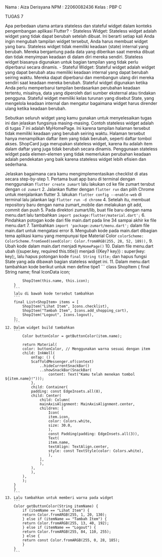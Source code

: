 Nama    : Aiza Derisyana
NPM     : 22060082436
Kelas   : PBP C

TUGAS 7

Apa perbedaan utama antara stateless dan stateful widget dalam konteks pengembangan aplikasi Flutter?
    - Stateless Widget:
    Stateless widget adalah widget yang tidak dapat berubah setelah dibuat. Ini berarti setiap kali Anda ingin mengubah tampilan widget tersebut, Anda harus membuat widget yang baru.
    Stateless widget tidak memiliki keadaan (state) internal yang berubah. Mereka bergantung pada data yang diberikan saat mereka dibuat dan tidak menyimpan keadaan di dalam diri mereka sendiri.
    Stateless widget biasanya digunakan untuk bagian tampilan yang tidak perlu diperbarui secara dinamis.
    - Stateful Widget:
    Stateful widget adalah widget yang dapat berubah atau memiliki keadaan internal yang dapat berubah seiring waktu. Mereka dapat diperbarui dan membangun ulang diri mereka sendiri saat keadaan mereka berubah.
    Stateful widget digunakan ketika Anda perlu memperbarui tampilan berdasarkan perubahan keadaan tertentu, misalnya, data yang diperoleh dari sumber eksternal atau tindakan pengguna.
    Stateful widget memiliki kelas turunan yang disebut State, yang mengelola keadaan internal dan mengatur bagaimana widget harus dirender ulang ketika keadaan berubah.


Sebutkan seluruh widget yang kamu gunakan untuk menyelesaikan tugas ini dan jelaskan fungsinya masing-masing.
    Contoh stateless widget adalah di tugas 7 ini adalah MyHomePage. Ini karena tampilan halaman tersebut tidak memiliki keadaan yang berubah seiring waktu. Halaman tersebut hanya menampilkan daftar item yang tidak berubah, seperti daftar tombol akses. ShopCard juga merupakan stateless widget, karena itu adalah item dalam daftar yang juga tidak berubah secara dinamis. Penggunaan stateless widget pada elemen-elemen yang tidak memerlukan perubahan keadaan adalah pendekatan yang baik karena stateless widget lebih efisien dan sederhana.

Jelaskan bagaimana cara kamu mengimplementasikan checklist di atas secara step-by-step
    1. Pertama buat app baru di terminal dengan menggunakan `flutter create zumart` lalu lakukan cd ke file zumart tersbut dengan `cd zumart`
    2. Jalankan flutter dengan `flutter run` dan pilih Chrome untuk menjalankan flutter
    3. lakukan `flutter config --enable-web` di terminal lalu jalankan lagi `flutter run -d chrome`
    4. Setelah itu, membuat repository baru dengan nama zumart_mobile dan melakukan git add, commit dan push
    5. Pada direktori zumart/lib, buat file baru dengan nama menu.dart lalu tambahkan `import package:flutter/material.dart';`
    6. Pindahkan potogan kode dari file main.dart pada line 34 sampai akhir ke file menu.dart
    7. Tambahkan `import 'package:zumart/menu.dart';` dalam file main.dart untuk mengatasi error
    8. Mengubah kode pada main.dart dibagian tema aplikasi kamu yang mempunyai tipe Material Color `colorScheme: ColorScheme.fromSeed(seedColor: Color.fromARGB(255, 28, 52, 189)),`
    9. Ubah kode dalam main.dart menjadi `MyHomePage()`
    10. Dalam file menu.dart ubah ({super.key, required this.title}) menjadi ({Key? key}) : super(key: key);, lalu hapus potongan kode `final String title;` dan hapus fungsi State yang ada dibawah bagian stateless widget ini.
    11. Dalam menu.dart tambahkan kode berikut untuk men define tipe1
        ```
        class ShopItem {
            final String name;
            final IconData icon;

            ShopItem(this.name, this.icon);
        }
        ```
        lalu di bawah kode tersebut tambahkan 
        ```
        final List<ShopItem> items = [
            ShopItem("Lihat Item", Icons.checklist),
            ShopItem("Tambah Item", Icons.add_shopping_cart),
            ShopItem("Logout", Icons.logout),
        ];
        ```
    12. Dalam widget build tambahkan
        ```
            Color buttonColor = getButtonColor(item.name);

            return Material(
            color: buttonColor, // Menggunakan warna sesuai dengan item
            child: InkWell(
                onTap: () {
                ScaffoldMessenger.of(context)
                    ..hideCurrentSnackBar()
                    ..showSnackBar(SnackBar(
                        content: Text("Kamu telah menekan tombol ${item.name}!")));
                },
                child: Container(
                padding: const EdgeInsets.all(8),
                child: Center(
                    child: Column(
                    mainAxisAlignment: MainAxisAlignment.center,
                    children: [
                        Icon(
                        item.icon,
                        color: Colors.white,
                        size: 30.0,
                        ),
                        const Padding(padding: EdgeInsets.all(3)),
                        Text(
                        item.name,
                        textAlign: TextAlign.center,
                        style: const TextStyle(color: Colors.white),
                        ),
                    ],
                    ),
                ),
                ),
            ),
            );
        }
        }
        ```
    13. Lalu tambahkan untuk memberi warna pada widget
        ```
        Color getButtonColor(String itemName) {
            if (itemName == "Lihat Item") {
            return Color.fromARGB(255, 1, 20, 130);
            } else if (itemName == "Tambah Item") {
            return Color.fromARGB(255, 13, 40, 192);
            } else if (itemName == "Logout") {
            return Color.fromARGB(255, 84, 110, 255);
            } else {
            return const Color.fromARGB(255, 0, 28, 185); 
            }
        }
        ```
